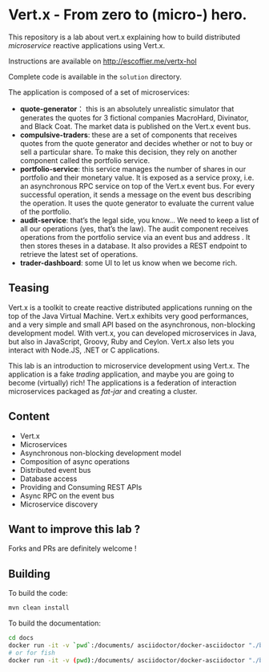 # Vert.x - From zero to (micro-) hero.

This repository is a lab about vert.x explaining how to build distributed _microservice_ reactive applications using
Vert.x.

Instructions are available on http://escoffier.me/vertx-hol

Complete code is available in the `solution` directory.

The application is composed of a set of microservices:

- __quote-generator__： this is an absolutely unrealistic simulator that generates the quotes for 3 fictional companies MacroHard, Divinator, and Black Coat. The market data is published on the Vert.x event bus.
- __compulsive-traders__: these are a set of components that receives quotes from the quote generator and decides whether or not to buy or sell a particular share. To make this decision, they rely on another component called the portfolio service.
- __portfolio-service__: this service manages the number of shares in our portfolio and their monetary value. It is exposed as a service proxy, i.e. an asynchronous RPC service on top of the Vert.x event bus. For every successful operation, it sends a message on the event bus describing the operation. It uses the quote generator to evaluate the current value of the portfolio.
- __audit-service__: that’s the legal side, you know…​ We need to keep a list of all our operations (yes, that’s the law). The audit component receives operations from the portfolio service via an event bus and address . It then stores theses in a database. It also provides a REST endpoint to retrieve the latest set of operations.
- __trader-dashboard__: some UI to let us know when we become rich.

## Teasing

Vert.x is a toolkit to create reactive distributed applications running on the top of the Java Virtual Machine. Vert.x
exhibits very good performances, and a very simple and small API based on the asynchronous, non-blocking
development model.  With vert.x, you can developed microservices in Java, but also in JavaScript, Groovy, Ruby and
Ceylon. Vert.x also lets you interact with Node.JS, .NET or C applications.  

This lab is an introduction to microservice development using Vert.x. The application is a fake _trading_
application, and maybe you are going to become (virtually) rich! The applications is a federation of interaction microservices packaged as _fat-jar_ and creating a cluster.

## Content

 * Vert.x
 * Microservices
 * Asynchronous non-blocking development model
 * Composition of async operations
 * Distributed event bus
 * Database access
 * Providing and Consuming REST APIs
 * Async RPC on the event bus
 * Microservice discovery

## Want to improve this lab ?

Forks and PRs are definitely welcome !

## Building

To build the code:

```bash
mvn clean install
```

To build the documentation:

```bash
cd docs
docker run -it -v `pwd`:/documents/ asciidoctor/docker-asciidoctor "./build.sh" "html"
# or for fish
docker run -it -v (pwd):/documents/ asciidoctor/docker-asciidoctor "./build.sh" "html"
```
